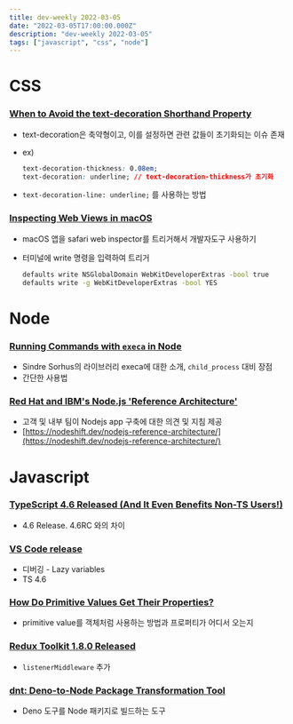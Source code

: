 ```yaml
---
title: dev-weekly 2022-03-05
date: "2022-03-05T17:00:00.000Z"
description: "dev-weekly 2022-03-05"
tags: ["javascript", "css", "node"]
---
```


# CSS

### **[When to Avoid the text-decoration Shorthand Property](https://css-tricks.com/when-to-avoid-css-text-decoration-shorthand)**

- text-decoration은 축약형이고, 이를 설정하면 관련 값들이 초기화되는 이슈 존재
- ex)
    
    ```css
    text-decoration-thickness: 0.08em;
    text-decoration: underline; // text-decoration-thickness가 초기화
    ```
    
- `text-decoration-line: underline;` 를 사용하는 방법

### **[Inspecting Web Views in macOS](https://blog.jim-nielsen.com/2022/inspecting-web-views-in-macos)**

- macOS 앱을 safari web inspector를 트리거해서 개발자도구 사용하기
- 터미널에 write 명령을 입력하여 트리거
    
    ```bash
    defaults write NSGlobalDomain WebKitDeveloperExtras -bool true
    defaults write -g WebKitDeveloperExtras -bool YES
    ```
    

# Node

### **[Running Commands with `execa` in Node](https://blog.logrocket.com/running-commands-with-execa-in-node-js/)**

- Sindre Sorhus의 라이브러리 execa에 대한 소개, `child_process` 대비 장점
- 간단한 사용법

### **[Red Hat and IBM's Node.js 'Reference Architecture'](https://github.com/nodeshift/nodejs-reference-architecture)**

- 고객 및 내부 팀이 Nodejs app 구축에 대한 의견 및 지침 제공
- [https://nodeshift.dev/nodejs-reference-architecture/](https://nodeshift.dev/nodejs-reference-architecture/)

# Javascript

### **[TypeScript 4.6 Released (And It Even Benefits Non-TS Users!)](https://devblogs.microsoft.com/typescript/announcing-typescript-4-6/)**

- 4.6 Release. 4.6RC 와의 차이

### **[VS Code release](https://code.visualstudio.com/updates/v1_65)**

- 디버깅 - Lazy variables
- TS 4.6

### **[How Do Primitive Values Get Their Properties?](https://2ality.com/2022/03/properties-of-primitives.html)**

- primitive value를 객체처럼 사용하는 방법과 프로퍼티가 어디서 오는지

### **[Redux Toolkit 1.8.0 Released](https://github.com/reduxjs/redux-toolkit/releases/tag/v1.8.0)**

- `listenerMiddleware` 추가

### **[dnt: Deno-to-Node Package Transformation Tool](https://github.com/denoland/dnt)**

- Deno 도구를 Node 패키지로 빌드하는 도구
